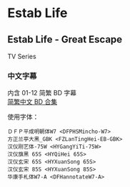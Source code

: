 # Estab Life

## Estab Life - Great Escape

TV Series

### 中文字幕

内含 01-12 简繁 BD 字幕  
[简繁中文 BD 合集](https://github.com/Nekomoekissaten-SUB/Nekomoekissaten-Storage/releases/download/subtitle_pkg/Establife_TV_BD_zho.7z)

使用字体：
```
ＤＦＰ平成明朝体W7 <DFPHSMincho-W7>
方正兰亭大黑_GBK <FZLanTingHei-EB-GBK>
汉仪刚艺体-75W <HYGangYiTi-75W>
汉仪旗黑 65S <HYQiHei 65S>
汉仪玄宋 65S <HYXuanSong 65S>
汉仪玄宋 85S <HYXuanSong 85S>
华康手札体W7-A <DFHannotateW7-A>
```